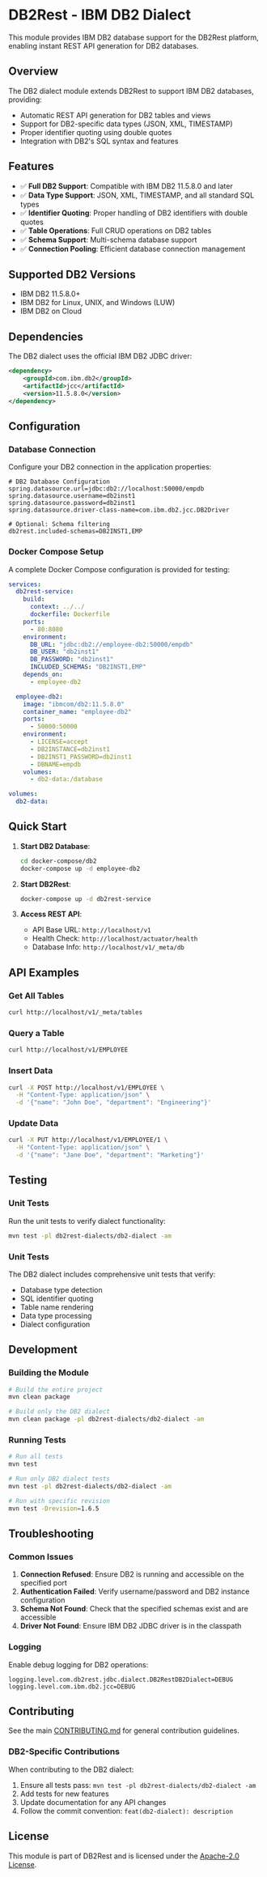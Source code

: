 # DB2Rest - IBM DB2 Dialect

This module provides IBM DB2 database support for the DB2Rest platform, enabling instant REST API generation for DB2 databases.

## Overview

The DB2 dialect module extends DB2Rest to support IBM DB2 databases, providing:
- Automatic REST API generation for DB2 tables and views
- Support for DB2-specific data types (JSON, XML, TIMESTAMP)
- Proper identifier quoting using double quotes
- Integration with DB2's SQL syntax and features

## Features

- ✅ **Full DB2 Support**: Compatible with IBM DB2 11.5.8.0 and later
- ✅ **Data Type Support**: JSON, XML, TIMESTAMP, and all standard SQL types
- ✅ **Identifier Quoting**: Proper handling of DB2 identifiers with double quotes
- ✅ **Table Operations**: Full CRUD operations on DB2 tables
- ✅ **Schema Support**: Multi-schema database support
- ✅ **Connection Pooling**: Efficient database connection management

## Supported DB2 Versions

- IBM DB2 11.5.8.0+
- IBM DB2 for Linux, UNIX, and Windows (LUW)
- IBM DB2 on Cloud

## Dependencies

The DB2 dialect uses the official IBM DB2 JDBC driver:

```xml
<dependency>
    <groupId>com.ibm.db2</groupId>
    <artifactId>jcc</artifactId>
    <version>11.5.8.0</version>
</dependency>
```

## Configuration

### Database Connection

Configure your DB2 connection in the application properties:

```properties
# DB2 Database Configuration
spring.datasource.url=jdbc:db2://localhost:50000/empdb
spring.datasource.username=db2inst1
spring.datasource.password=db2inst1
spring.datasource.driver-class-name=com.ibm.db2.jcc.DB2Driver

# Optional: Schema filtering
db2rest.included-schemas=DB2INST1,EMP
```

### Docker Compose Setup

A complete Docker Compose configuration is provided for testing:

```yaml
services:
  db2rest-service:
    build:
      context: ../../
      dockerfile: Dockerfile
    ports:
      - 80:8080
    environment:
      DB_URL: "jdbc:db2://employee-db2:50000/empdb"
      DB_USER: "db2inst1"
      DB_PASSWORD: "db2inst1"
      INCLUDED_SCHEMAS: "DB2INST1,EMP"
    depends_on:
      - employee-db2

  employee-db2:
    image: "ibmcom/db2:11.5.8.0"
    container_name: "employee-db2"
    ports:
      - 50000:50000
    environment:
      - LICENSE=accept
      - DB2INSTANCE=db2inst1
      - DB2INST1_PASSWORD=db2inst1
      - DBNAME=empdb
    volumes:
      - db2-data:/database

volumes:
  db2-data:
```

## Quick Start

1. **Start DB2 Database**:
   ```bash
   cd docker-compose/db2
   docker-compose up -d employee-db2
   ```

2. **Start DB2Rest**:
   ```bash
   docker-compose up -d db2rest-service
   ```

3. **Access REST API**:
   - API Base URL: `http://localhost/v1`
   - Health Check: `http://localhost/actuator/health`
   - Database Info: `http://localhost/v1/_meta/db`

## API Examples

### Get All Tables
```bash
curl http://localhost/v1/_meta/tables
```

### Query a Table
```bash
curl http://localhost/v1/EMPLOYEE
```

### Insert Data
```bash
curl -X POST http://localhost/v1/EMPLOYEE \
  -H "Content-Type: application/json" \
  -d '{"name": "John Doe", "department": "Engineering"}'
```

### Update Data
```bash
curl -X PUT http://localhost/v1/EMPLOYEE/1 \
  -H "Content-Type: application/json" \
  -d '{"name": "Jane Doe", "department": "Marketing"}'
```

## Testing

### Unit Tests
Run the unit tests to verify dialect functionality:

```bash
mvn test -pl db2rest-dialects/db2-dialect -am
```

### Unit Tests
The DB2 dialect includes comprehensive unit tests that verify:
- Database type detection
- SQL identifier quoting
- Table name rendering
- Data type processing
- Dialect configuration

## Development

### Building the Module

```bash
# Build the entire project
mvn clean package

# Build only the DB2 dialect
mvn clean package -pl db2rest-dialects/db2-dialect -am
```

### Running Tests

```bash
# Run all tests
mvn test

# Run only DB2 dialect tests
mvn test -pl db2rest-dialects/db2-dialect -am

# Run with specific revision
mvn test -Drevision=1.6.5
```

## Troubleshooting

### Common Issues

1. **Connection Refused**: Ensure DB2 is running and accessible on the specified port
2. **Authentication Failed**: Verify username/password and DB2 instance configuration
3. **Schema Not Found**: Check that the specified schemas exist and are accessible
4. **Driver Not Found**: Ensure IBM DB2 JDBC driver is in the classpath

### Logging

Enable debug logging for DB2 operations:

```properties
logging.level.com.db2rest.jdbc.dialect.DB2RestDB2Dialect=DEBUG
logging.level.com.ibm.db2.jcc=DEBUG
```

## Contributing

See the main [CONTRIBUTING.md](../../CONTRIBUTING.md) for general contribution guidelines.

### DB2-Specific Contributions

When contributing to the DB2 dialect:

1. Ensure all tests pass: `mvn test -pl db2rest-dialects/db2-dialect -am`
2. Add tests for new features
3. Update documentation for any API changes
4. Follow the commit convention: `feat(db2-dialect): description`

## License

This module is part of DB2Rest and is licensed under the [Apache-2.0 License](../../LICENSE).
